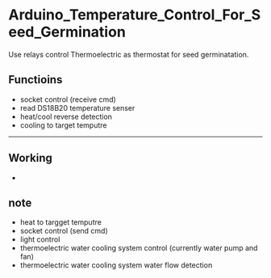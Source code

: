 # Arduino_Temperature_Control_For_Seed_Germination
Use relays control Thermoelectric as thermostat for seed germinatation.

## Functioins
- socket control (receive cmd)
- read DS18B20 temperature senser
- heat/cool reverse detection 
- cooling to target temputre

---

## Working
- 

## note
- heat to targget temputre
- socket control (send cmd)
- light control
- thermoelectric water cooling system control (currently water pump and fan)
- thermoelectric water cooling system water flow detection